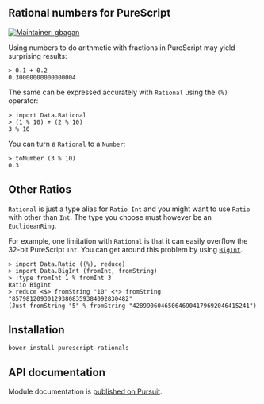 Rational numbers for PureScript
-------------------------------

[![Maintainer: gbagan](https://img.shields.io/badge/maintainer-gbagan-teal.svg)](https://github.com/gbagan)

Using numbers to do arithmetic with fractions in PureScript may yield surprising results:

```
> 0.1 + 0.2
0.30000000000000004
```

The same can be expressed accurately with `Rational` using the `(%)` operator:

```
> import Data.Rational
> (1 % 10) + (2 % 10)
3 % 10
```

You can turn a `Rational` to a `Number`:

```
> toNumber (3 % 10)
0.3
```

## Other Ratios

`Rational` is just a type alias for `Ratio Int` and you might want to use
`Ratio` with other than `Int`. The type you choose must however be an `EuclideanRing`.

For example, one limitation with `Rational` is that it can easily overflow
the 32-bit PureScript `Int`. You can get around this problem by using
[`BigInt`](https://pursuit.purescript.org/packages/purescript-bigints/3.1.0/docs/Data.BigInt#t:BigInt).

```
> import Data.Ratio ((%), reduce)
> import Data.BigInt (fromInt, fromString)
> :type fromInt 1 % fromInt 3
Ratio BigInt
> reduce <$> fromString "10" <*> fromString "857981209301293808359384092830482"
(Just fromString "5" % fromString "428990604650646904179692046415241")
```

## Installation

```
bower install purescript-rationals
```

## API documentation

Module documentation is [published on Pursuit](http://pursuit.purescript.org/packages/purescript-rationals/).
